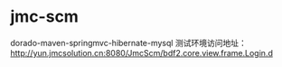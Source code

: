 # jmc-scm
dorado-maven-springmvc-hibernate-mysql
测试环境访问地址：
http://yun.jmcsolution.cn:8080/JmcScm/bdf2.core.view.frame.Login.d
